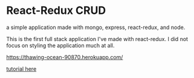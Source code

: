 # React-Redux CRUD

a simple application made with mongo, express, react-redux, and node.  

This is the first full stack application I've made with react-redux. I did not focus on styling the application much at all. 

https://thawing-ocean-90870.herokuapp.com/

[tutorial here](https://www.udemy.com/react-redux/learn/v4/)
